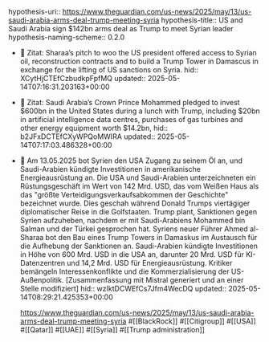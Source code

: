 hypothesis-uri:: https://www.theguardian.com/us-news/2025/may/13/us-saudi-arabia-arms-deal-trump-meeting-syria
hypothesis-title:: US and Saudi Arabia sign $142bn arms deal as Trump to meet Syrian leader
hypothesis-naming-scheme:: 0.2.0

- 📌 Zitat: Sharaa’s pitch to woo the US president offered access to Syrian oil, reconstruction contracts and to build a Trump Tower in Damascus in exchange for the lifting of US sanctions on Syria.
  hid:: XCytHjCTEfCzbudkpFpfMQ
  updated:: 2025-05-14T07:16:31.203163+00:00
- 📌 Zitat: Saudi Arabia’s Crown Prince Mohammed pledged to invest $600bn in the United States during a lunch with Trump, including $20bn in artificial intelligence data centres, purchases of gas turbines and other energy equipment worth $14.2bn,
  hid:: b2JFxDCTEfCXyWPQoMWIRA
  updated:: 2025-05-14T07:17:03.486328+00:00
- 📝 Am 13.05.2025 bot Syrien den USA Zugang zu seinem Öl an, und Saudi-Arabien kündigte Investitionen in amerikanische Energieausrüstung an. Die USA und Saudi-Arabien unterzeichneten ein Rüstungsgeschäft im Wert von 142 Mrd. USD, das vom Weißen Haus als das "größte Verteidigungsverkaufsabkommen der Geschichte" bezeichnet wurde. Dies geschah während Donald Trumps viertägiger diplomatischer Reise in die Golfstaaten. Trump plant, Sanktionen gegen Syrien aufzuheben, nachdem er mit Saudi-Arabiens Mohammed bin Salman und der Türkei gesprochen hat. Syriens neuer Führer Ahmed al-Sharaa bot den Bau eines Trump Towers in Damaskus im Austausch für die Aufhebung der Sanktionen an. Saudi-Arabien kündigte Investitionen in Höhe von 600 Mrd. USD in die USA an, darunter 20 Mrd. USD für KI-Datenzentren und 14,2 Mrd. USD für Energieausrüstung. Kritiker bemängeln Interessenkonflikte und die Kommerzialisierung der US-Außenpolitik. [Zusammenfassung mit Mistral generiert und an einer Stelle modifiziert]
  hid:: wzIktDCWEfCs7Jfm4WecDQ
  updated:: 2025-05-14T08:29:21.425353+00:00
  
  https://www.theguardian.com/us-news/2025/may/13/us-saudi-arabia-arms-deal-trump-meeting-syria #[[BlackRock]] #[[Citigroup]] #[[USA]] #[[Qatar]] #[[UAE]] #[[Syria]] #[[Trump administration]]